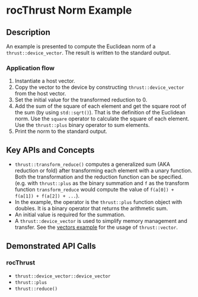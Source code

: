 # rocThrust Norm Example

## Description
An example is presented to compute the Euclidean norm of a `thrust::device_vector`. The result is written to the standard output.

### Application flow
1. Instantiate a host vector.
2. Copy the vector to the device by constructing `thrust::device_vector` from the host vector.
3. Set the initial value for the transformed reduction to 0.
4. Add the sum of the square of each element and get the square root of the sum (by using `std::sqrt()`). That is the definition of the Euclidean norm. Use the `square` operator to calculate the square of each element. Use the `thrust::plus` binary operator to sum elements.
5. Print the norm to the standard output.

## Key APIs and Concepts
- `thrust::transform_reduce()` computes a generalized sum (AKA reduction or fold) after transforming each element with a unary function. Both the transformation and the reduction function can be specified. (e.g. with `thrust::plus` as the binary summation and `f` as the transform function `transform_reduce` would compute the value of `f(a[0]) + f(a[1]) + f(a[2]) + ...`).
- In the example, the operator is the `thrust::plus` function object with doubles. It is a binary operator that returns the arithmetic sum.
- An initial value is required for the summation.
- A `thrust::device_vector` is used to simplify memory management and transfer. See the [vectors example](../vectors) for the usage of `thrust::vector`.

## Demonstrated API Calls
### rocThrust
- `thrust::device_vector::device_vector`
- `thrust::plus`
- `thrust::reduce()`
